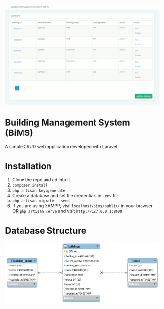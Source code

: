 ![](bims-screens.gif)

# Building Management System (BiMS)
A simple CRUD web application developed with Laravel

# Installation
1. Clone the repo and cd into it
2. ```composer install```
3. ```php artisan key:generate```
4. Create a database and set the credentials in ```.env``` file
5. ```php artisan migrate --seed```
6. If you are using XAMPP, visit ```localhost/bims/public/``` in your browser OR ```php artisan serve``` and visit ```http://127.0.0.1:8000```

# Database Structure
![](bims-db-structure.jpg)